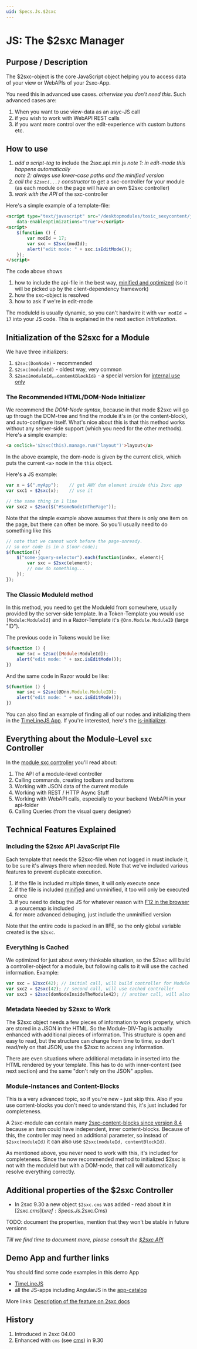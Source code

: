 ```yaml
---
uid: Specs.Js.$2sxc
---
```

# JS: The $2sxc Manager

## Purpose / Description
The $2sxc-object is the core JavaScript object helping you to access data of your view or WebAPIs of your 2sxc-App.

You need this in advanced use cases. _otherwise you don't need this_. Such advanced cases are:

1. When you want to use view-data as an asyc-JS call
1. if you wish to work with WebAPI REST calls
1. if you want more control over the edit-experience with custom buttons etc.

## How to use

1. *add a script-tag* to include the 2sxc.api.min.js
_note 1: in edit-mode this happens automatically_  
_note 2: always use lower-case paths and the minified version_
2. *call the `$2sxc(...)` constructor* to get a sxc-controller for your module (as each module on the page will have an own $2sxc controller)
3. *work with the API* of the sxc-controller

Here's a simple example of a template-file:

```HTML
<script type="text/javascript" src="/desktopmodules/tosic_sexycontent/js/2sxc.api.min.js" 
    data-enableoptimizations="true"></script>
<script>
    $(function () {
        var modId = 17;
        var sxc = $2sxc(modId);
        alert("edit mode: " + sxc.isEditMode());
    });
</script>
```

The code above shows

1. how to include the api-file in the best way, [minified and optimized](xref:HowTo.Output.Assets) (so it will be picked up by the client-dependency framework)
2. how the sxc-object is resolved
3. how to ask if we're in edit-mode

The moduleId is usually dynamic, so you can't hardwire it with `var modId = 17` into your JS code. This is explained in the next section _Initialization_.



## Initialization of the $2sxc for a Module
We have three initializers:

1. `$2sxc(DomNode)` - recommended
2. `$2sxc(moduleId)` - oldest way, very common
3. ~~`$2sxc(moduleId, contentBlockId)`~~ - a special version for [internal use only](#module-instances-and-content-blocks)

### The Recommended HTML/DOM-Node Initializer
We recommend the *DOM-Node syntax*, because in that mode $2sxc will go up through the DOM-tree and find the module it's in (or the content-block), and auto-configure itself. What's nice about this is that this method works without any server-side support (which you need for the other methods). Here's a simple example:

```html
<a onclick='$2sxc(this).manage.run("layout")'>layout</a>
```

In the above example, the dom-node is given by the current click, which puts the current `<a>` node in the `this` object.

Here's a JS example:

```javascript
var x = $(".myApp");    // get ANY dom element inside this 2sxc app
var sxc1 = $2sxc(x);    // use it

// the same thing in 1 line
var sxc2 = $2sxc($("#SomeNodeInThePage"));
```

Note that the simple example above assumes that there is only one item on the page, but there can often be more. So you'll usually need to do something like this

```javascript
// note that we cannot work before the page-onready.
// so our code is in a $(our-code);
$(function(){
    $("some-jquery-selector").each(function(index, element){
        var sxc = $2sxc(element);
        // now do something...
    });
});

```

### The Classic ModuleId method

In this method, you need to get the ModuleId from somewhere, usually provided by the server-side template. In a Token-Template you would use `[Module:ModuleId]` and in a Razor-Template it's `@Dnn.Module.ModuleID` (large "ID").

The previous code in Tokens would be like:

```JavaScript
$(function () {
    var sxc = $2sxc([Module:ModuleId]);
    alert("edit mode: " + sxc.isEditMode());
})
```

And the same code in Razor would be like:

```JavaScript
$(function () {
    var sxc = $2sxc(@Dnn.Module.ModuleID);
    alert("edit mode: " + sxc.isEditMode());
})
```

You can also find an example of finding all of our nodes and initializing them in the [TimeLineJS App](xref:App.TimelineJs). If you're interested, here's the [js-initializer](https://github.com/2sic/app-TimeLineJS/blob/master/assets/scripts.js).  

## Everything about the Module-Level `sxc` Controller
In the [module sxc controller](xref:Specs.Js.Sxc) you'll read about:

1. The API of a module-level controller
2. Calling commands, creating toolbars and buttons
3. Working with JSON data of the current module
4. Working with REST / HTTP Async Stuff
5. Working with WebAPI calls, especially to your backend WebAPI in your api-folder
6. Calling Queries (from the visual query designer)


## Technical Features Explained

### Including the $2sxc API JavaScript File
Each template that needs the $2sxc-file when not logged in must include it, to be sure it's always there when needed. Note that we've included various features to prevent duplicate execution.

1. if the file is included multiple times, it will only execute once
2. if the file is included [minified](xref:HowTo.Output.Assets) and unminified, it too will only be executed once
3. if you need to debug the JS for whatever reason with [F12 in the browser](http://2sxc.org/en/blog/post/debugging-javascript-errors-with-a-modern-browser-and-f12-(200)) a sourcemap is included
4. for more advanced debuging, just include the unminified version

Note that the entire code is packed in an IIFE, so the only global variable created is the `$2sxc`.

### Everything is Cached
We optimized for just about every thinkable situation, so the $2sxc will build a controller-object for a module,
but following calls to it will use the cached information. Example:

```javascript
var sxc = $2sxc(42); // initial call, will build controller for Module 42
var sxc2 = $2sxc(42); // second call, will use cached controller
var sxc3 = $2sxc(domNodeInsideTheModule42); // another call, will also used cached controller
```

### Metadata Needed by $2sxc to Work
The $2sxc object needs a few pieces of information to work properly, which are stored in a JSON in the HTML. 
So the Module-DIV-Tag is actually enhanced with additional pieces of information. 
This structure is open and easy to read, but the structure can change from time to time, 
so don't read/rely on that JSON, use the $2sxc to access any information. 

There are even situations where additional metadata in inserted into the HTML rendered by your template. This has to do with inner-content (see next section) and the same "don't rely on the JSON" applies. 

### Module-Instances and Content-Blocks
This is a very advanced topic, so if you're new - just skip this. Also if you use content-blocks you don't need to understand this, it's just included for completeness.

A 2sxc-module can contain many [2sxc-content-blocks since version 8.4][content-blocks] because an item could have independent, inner content-blocks. Because of this, the controller may need an additional parameter, so instead of `$2sxc(moduleId)` it can also use `$2sxc(moduleId, contentBlockId)`.

As mentioned above, you never need to work with this, it's included for completeness. Since the now recommended method to initialized $2sxc is not with the moduleId but with a DOM-node, that call will automatically resolve everything correctly.


## Additional properties of the $2sxc Controller

* In 2sxc 9.30 a new object `$2sxc.cms` was added - read about it in [$2sxc.cms](xref:Specs.Js.$2sxc.Cms)


TODO: document the properties, mention that they won't be stable in future versions

_Till we find time to document more, please consult the [$2sxc API](https://github.com/2sic/2sxc-ui/blob/master/src/js-api/2sxc.api/2sxc.api.js)_

## Demo App and further links

You should find some code examples in this demo App
* [TimeLineJS](xref:App.TimelineJs)
* all the JS-apps including AngularJS in the [app-catalog](xref:AppsCatalog)

More links: [Description of the feature on 2sxc docs](http://2sxc.org/en/Docs-Manuals/Feature/feature/2683)

## History

1. Introduced in 2sxc 04.00
1. Enhanced with `cms` (see [cms](xref:Specs.Js.$2sxc.Cms)) in 9.30

[content-blocks]: http://2sxc.org/en/blog/post/designing-articles-with-inner-content-blocks-new-in-8-4-like-modules-inside-modules
